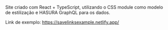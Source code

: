 Site criado com React + TypeScript, utilizando o CSS module como modelo de estilização e HASURA GraphQL para os dados.

Link de exemplo: https://savelinksexample.netlify.app/
